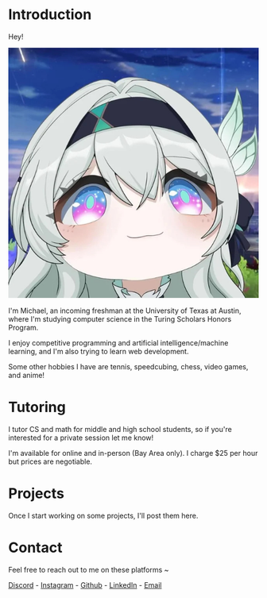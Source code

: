 # Introduction
Hey!

![Firefly from HSR](https://github.com/michyjz/michyjz.github.io/blob/main/firefly.jpg)

I'm Michael, an incoming freshman at the University of Texas at Austin, where I'm studying computer science in the Turing Scholars Honors Program.

I enjoy competitive programming and artificial intelligence/machine learning, and I'm also trying to learn web development.

Some other hobbies I have are tennis, speedcubing, chess, video games, and anime!

# Tutoring
I tutor CS and math for middle and high school students, so if you're interested for a private session let me know!

I'm available for online and in-person (Bay Area only). I charge $25 per hour but prices are negotiable.

# Projects
Once I start working on some projects, I'll post them here.

# Contact
Feel free to reach out to me on these platforms ~

[Discord](https://discordapp.com/users/545056316905750539) - 
[Instagram](https://www.instagram.com/michael.jxu/) - 
[Github](https://github.com/michyjz) - 
[LinkedIn](https://www.linkedin.com/in/michael-j-xu/) - 
[Email](mailto:jiazhuo.xu@gmail.com) 
